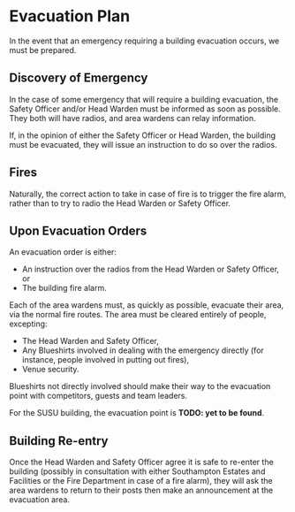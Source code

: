 Evacuation Plan
===============

In the event that an emergency requiring a building evacuation
occurs, we must be prepared.

Discovery of Emergency
----------------------

In the case of some emergency that will require a building evacuation,
the Safety Officer and/or Head Warden must be informed as soon as
possible. They both will have radios, and area wardens can relay
information.

If, in the opinion of either the Safety Officer or Head Warden, the
building must be evacuated, they will issue an instruction to do
so over the radios.

Fires
-----

Naturally, the correct action to take in case of fire is to trigger
the fire alarm, rather than to try to radio the Head Warden or
Safety Officer.

Upon Evacuation Orders
----------------------

An evacuation order is either:

* An instruction over the radios from the Head Warden or Safety Officer, or
* The building fire alarm.

Each of the area wardens must, as quickly as possible, evacuate
their area, via the normal fire routes. The area must be cleared
entirely of people, excepting:

* The Head Warden and Safety Officer,
* Any Blueshirts involved in dealing with the emergency directly
  (for instance, people involved in putting out fires),
* Venue security.

Blueshirts not directly involved should make their way to the
evacuation point with competitors, guests and team leaders.

For the SUSU building, the evacuation point is **TODO: yet to be found**.

Building Re-entry
-----------------

Once the Head Warden and Safety Officer agree it is safe to re-enter
the building (possibly in consultation with either Southampton
Estates and Facilities or the Fire Department in case of a fire
alarm), they will ask the area wardens to return to their posts
then make an announcement at the evacuation area.

